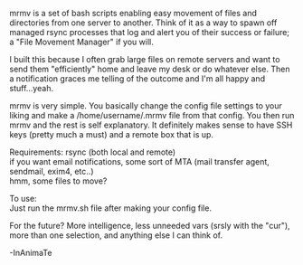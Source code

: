 mrmv is a set of bash scripts enabling easy movement of files and directories from one server to another. Think of it as a way to spawn off managed rsync 
processes that log and alert you of their success or failure; a "File Movement Manager" if you will.

I built this because I often grab large files on remote servers and want to send them "efficiently" home and leave my desk or do whatever else. 
Then a notification graces me telling of the outcome and I'm all happy and stuff...yeah.

mrmv is very simple. You basically change the config file settings to your liking and make a /home/username/.mrmv file from that config.
You then run mrmv and the rest is self explanatory. It definitely makes sense to have SSH keys (pretty much a must) and a remote box that is up.

Requirements:
rsync (both local and remote)  
if you want email notifications, some sort of MTA (mail transfer agent, sendmail, exim4, etc..)  
hmm, some files to move?  

To use:  
Just run the mrmv.sh file after making your config file.


For the future? More intelligence, less unneeded vars (srsly with the "cur"), more than one selection, and anything else I can think of.

-InAnimaTe

